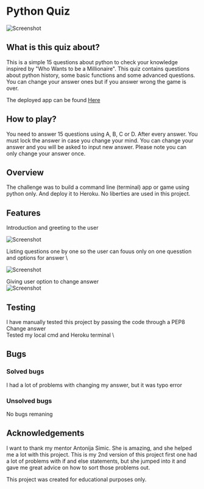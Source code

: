 # Python Quiz

![Screenshot](https://bdm.network/wp-content/uploads/2022/01/pythhon-quzi-ci.png)

## What is this quiz about?

This is a simple 15 questions about python to check your knowledge inspired by "Who Wants to be a Millionaire". This quiz contains questions about python history, some basic functions and some advanced questions. You can change your answer ones but if you answer wrong the game is over. 

The deployed app can be found [Here](https://ci-python-quiz.herokuapp.com/)

## How to play?

You need to answer 15 questions using A, B, C or D. After every answer. You must lock the answer in case you change your mind. You can change your answer and you will be asked to input new answer. Please note you can only change your answer once.

## Overview

The challenge was to build a command line (terminal) app or game using python only. And deploy it to Heroku. No liberties are used in this project. 

## Features

Introduction and greeting to the user

![Screenshot](https://prnt.sc/26nv0dh)


Listing questions one by one so the user can fouus only on one quesstion and options for answer \

![Screenshot](https://prnt.sc/26nuzrj)

Giving user option to change answer \
![Screenshot](https://prnt.sc/26nv0x2)


## Testing

I have manually tested this project by passing the code through a PEP8 \
Change answer \
Tested my local cmd and Heroku terminal \

## Bugs

### Solved bugs
I had a lot of problems with changing my answer, but it was typo error

### Unsolved bugs
No bugs remaning

## Acknowledgements
I want to thank my mentor Antonija Simic. She is amazing, and she helped me a lot with this project. This is my 2nd version of this project first one had a lot of problems with if and else statements, but she jumped into it and gave me great advice on how to sort those problems out.

This project was created for educational purposes only.
